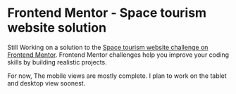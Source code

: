 # Frontend Mentor - Space tourism website solution

Still Working on a solution to the [Space tourism website challenge on Frontend Mentor](https://www.frontendmentor.io/challenges/space-tourism-multipage-website-gRWj1URZ3). Frontend Mentor challenges help you improve your coding skills by building realistic projects.

For now, The mobile views are mostly complete. I plan to work on the tablet and desktop view soonest.
